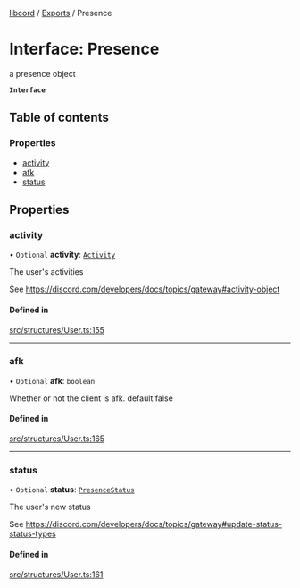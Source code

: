 [libcord](../README.md) / [Exports](../modules.md) / Presence

# Interface: Presence

a presence object

**`Interface`**

## Table of contents

### Properties

- [activity](Presence.md#activity)
- [afk](Presence.md#afk)
- [status](Presence.md#status)

## Properties

### activity

• `Optional` **activity**: [`Activity`](Activity.md)

The user's activities

See https://discord.com/developers/docs/topics/gateway#activity-object

#### Defined in

[src/structures/User.ts:155](https://github.com/Libcord/libcord/blob/f2b4cca/src/structures/User.ts#L155)

___

### afk

• `Optional` **afk**: `boolean`

Whether or not the client is afk. default false

#### Defined in

[src/structures/User.ts:165](https://github.com/Libcord/libcord/blob/f2b4cca/src/structures/User.ts#L165)

___

### status

• `Optional` **status**: [`PresenceStatus`](../modules.md#presencestatus)

The user's new status

See https://discord.com/developers/docs/topics/gateway#update-status-status-types

#### Defined in

[src/structures/User.ts:161](https://github.com/Libcord/libcord/blob/f2b4cca/src/structures/User.ts#L161)
